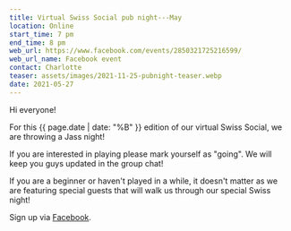 ```yaml
---
title: Virtual Swiss Social pub night---May
location: Online
start_time: 7 pm
end_time: 8 pm
web_url: https://www.facebook.com/events/2850321725216599/
web_url_name: Facebook event
contact: Charlotte
teaser: assets/images/2021-11-25-pubnight-teaser.webp
date: 2021-05-27
---
```


Hi everyone!

For this {{ page.date | date: "%B" }} edition of our virtual Swiss Social, we
are throwing a Jass night!

If you are interested in playing please mark yourself as "going". We will keep
you guys updated in the group chat!

If you are a beginner or haven't played in a while, it doesn't matter as we are
featuring special guests that will walk us through our special Swiss night!

Sign up via [Facebook].

[facebook]: <{{ page.web_url }}>

